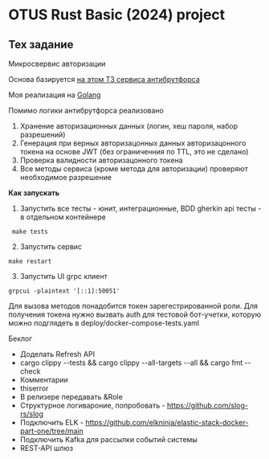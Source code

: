 # OTUS Rust Basic (2024) project

## Тех задание
Микросвервис авторизации

Основа базируется [на этом ТЗ сервиса антибрутфорса](https://github.com/OtusGolang/final_project/blob/master/01-anti-bruteforce.md)

Моя реализация на [Golang](https://github.com/MitrickX/otus-golang-2019-project-antibruteforce)


Помимо логики антибрутфорса реализовано
1) Хранение авторизационных данных (логин, хеш пароля, набор разрешений)
2) Генерация при верных авторизацонных данных авторизацонного токена на основе JWT (без ограниченния по TTL, это не сделано)
3) Проверка валидности авторизацонного токена
4) Все методы сервиса (кроме метода для авторизации) проверяют необходимое разрешение

**Как запускать**
1) Запустить все тесты - юнит, интеграционные, BDD gherkin api тесты - в отдельном контейнере

```
 make tests
```

2) Запустить сервис 

```
make restart
```

3) Запустить UI grpc клиент

```
grpcui -plaintext '[::1]:50051'
```

Для вызова методов понадобится токен зарегестрированной роли. Для получения токена нужно вызвать auth для тестовой бот-учетки, которую можно подглядеть в deploy/docker-compose-tests.yaml


Беклог
* Доделать Refresh API
* cargo clippy --tests && cargo clippy --all-targets --all && cargo fmt --check
* Комментарии
* thiserror
* В релизере передавать &Role
* Структурное логивароние, попробовать - https://github.com/slog-rs/slog 
* Подключить ELK - https://github.com/elkninja/elastic-stack-docker-part-one/tree/main
* Подключить Kafka для рассылки событий системы
* REST-API шлюз 